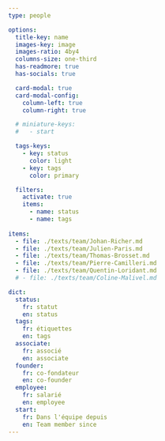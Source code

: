 ```yaml
---
type: people

options:
  title-key: name
  images-key: image
  images-ratio: 4by4
  columns-size: one-third
  has-readmore: true
  has-socials: true

  card-modal: true
  card-modal-config:
    column-left: true
    column-right: true

  # miniature-keys: 
  #   - start

  tags-keys: 
    - key: status
      color: light
    - key: tags
      color: primary

  filters: 
    activate: true
    items: 
      - name: status
      - name: tags
    
items:
  - file: ./texts/team/Johan-Richer.md
  - file: ./texts/team/Julien-Paris.md
  - file: ./texts/team/Thomas-Brosset.md
  - file: ./texts/team/Pierre-Camilleri.md
  - file: ./texts/team/Quentin-Loridant.md
  # - file: ./texts/team/Coline-Malivel.md

dict:
  status: 
    fr: statut
    en: status
  tags: 
    fr: étiquettes
    en: tags
  associate:
    fr: associé
    en: associate
  founder:
    fr: co-fondateur
    en: co-founder
  employee:
    fr: salarié
    en: employee
  start:
    fr: Dans l'équipe depuis
    en: Team member since
---
```


